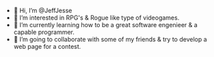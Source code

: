 - 👋 Hi, I’m @JeffJesse
- 👀 I’m interested in RPG's & Rogue like type of videogames.
- 🌱 I’m currently learning how to be a great software engenieer & a capable programmer.
- 💞️ I’m going to collaborate with some of my friends & try to develop a web page for a contest.

<!---
JeffJesse/JeffJesse is a ✨ special ✨ repository because its `README.md` (this file) appears on your GitHub profile.
You can click the Preview link to take a look at your changes.
--->
